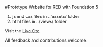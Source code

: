 #Prototype Website for RED with Foundation 5

1. js and css files in ../assets/ folder
2. html files in ../views/ folder

Visit the [Live Site](http://redproto.herokuapp.com)

All feedback and contributions welcome.
